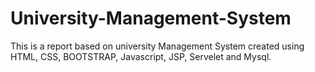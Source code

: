 # University-Management-System
This is a report based on university Management System created using HTML, CSS, BOOTSTRAP, Javascript, JSP, Servelet and Mysql.

